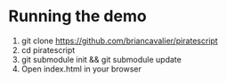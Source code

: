 # Running the demo

1. git clone https://github.com/briancavalier/piratescript
1. cd piratescript
1. git submodule init && git submodule update
1. Open index.html in your browser